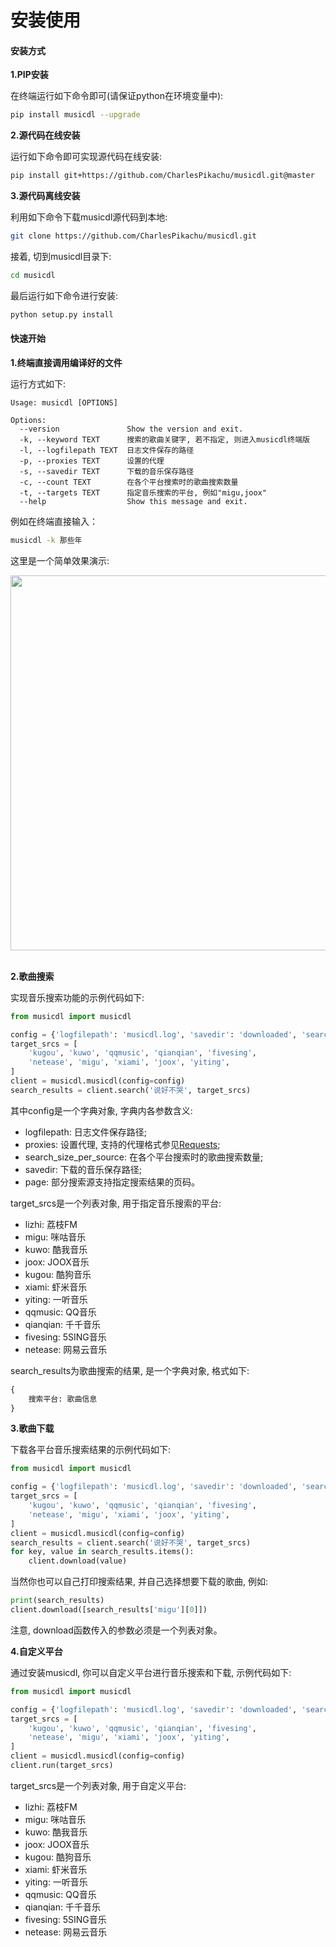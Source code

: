 # 安装使用

#### 安装方式

**1.PIP安装**

在终端运行如下命令即可(请保证python在环境变量中):

```sh
pip install musicdl --upgrade
```

**2.源代码在线安装**

运行如下命令即可实现源代码在线安装:

```sh
pip install git+https://github.com/CharlesPikachu/musicdl.git@master
```

**3.源代码离线安装**

利用如下命令下载musicdl源代码到本地:

```sh
git clone https://github.com/CharlesPikachu/musicdl.git
```

接着, 切到musicdl目录下:

```sh
cd musicdl
```

最后运行如下命令进行安装:

```sh
python setup.py install
```


#### 快速开始

**1.终端直接调用编译好的文件**

运行方式如下:

```
Usage: musicdl [OPTIONS]

Options:
  --version               Show the version and exit.
  -k, --keyword TEXT      搜索的歌曲关键字, 若不指定, 则进入musicdl终端版
  -l, --logfilepath TEXT  日志文件保存的路径
  -p, --proxies TEXT      设置的代理
  -s, --savedir TEXT      下载的音乐保存路径
  -c, --count TEXT        在各个平台搜索时的歌曲搜索数量
  -t, --targets TEXT      指定音乐搜索的平台, 例如"migu,joox"
  --help                  Show this message and exit.
```

例如在终端直接输入：

```sh
musicdl -k 那些年
```

这里是一个简单效果演示:

<div align="center">
  <img src="https://github.com/CharlesPikachu/musicdl/raw/master/docs/screenshot.gif" width="600"/>
</div>
<br />

**2.歌曲搜索**

实现音乐搜索功能的示例代码如下:

```python
from musicdl import musicdl

config = {'logfilepath': 'musicdl.log', 'savedir': 'downloaded', 'search_size_per_source': 5, 'proxies': {}}
target_srcs = [
    'kugou', 'kuwo', 'qqmusic', 'qianqian', 'fivesing',
    'netease', 'migu', 'xiami', 'joox', 'yiting',
]
client = musicdl.musicdl(config=config)
search_results = client.search('说好不哭', target_srcs)
```

其中config是一个字典对象, 字典内各参数含义:

- logfilepath: 日志文件保存路径;
- proxies: 设置代理, 支持的代理格式参见[Requests](https://requests.readthedocs.io/en/master/user/advanced/#proxies);
- search_size_per_source: 在各个平台搜索时的歌曲搜索数量;
- savedir: 下载的音乐保存路径;
- page: 部分搜索源支持指定搜索结果的页码。

target_srcs是一个列表对象, 用于指定音乐搜索的平台:

- lizhi: 荔枝FM
- migu: 咪咕音乐
- kuwo: 酷我音乐
- joox: JOOX音乐
- kugou: 酷狗音乐
- xiami: 虾米音乐
- yiting: 一听音乐
- qqmusic: QQ音乐
- qianqian: 千千音乐
- fivesing: 5SING音乐
- netease: 网易云音乐

search_results为歌曲搜索的结果, 是一个字典对象, 格式如下:

```python
{
    搜索平台: 歌曲信息
}
```

**3.歌曲下载**

下载各平台音乐搜索结果的示例代码如下:

```python
from musicdl import musicdl

config = {'logfilepath': 'musicdl.log', 'savedir': 'downloaded', 'search_size_per_source': 5, 'proxies': {}}
target_srcs = [
    'kugou', 'kuwo', 'qqmusic', 'qianqian', 'fivesing',
    'netease', 'migu', 'xiami', 'joox', 'yiting',
]
client = musicdl.musicdl(config=config)
search_results = client.search('说好不哭', target_srcs)
for key, value in search_results.items():
    client.download(value)
```

当然你也可以自己打印搜索结果, 并自己选择想要下载的歌曲, 例如:

```python
print(search_results)
client.download([search_results['migu'][0]])
```

注意, download函数传入的参数必须是一个列表对象。

**4.自定义平台**

通过安装musicdl, 你可以自定义平台进行音乐搜索和下载, 示例代码如下:

```python
from musicdl import musicdl

config = {'logfilepath': 'musicdl.log', 'savedir': 'downloaded', 'search_size_per_source': 5, 'proxies': {}}
target_srcs = [
    'kugou', 'kuwo', 'qqmusic', 'qianqian', 'fivesing',
    'netease', 'migu', 'xiami', 'joox', 'yiting',
]
client = musicdl.musicdl(config=config)
client.run(target_srcs)
```

target_srcs是一个列表对象, 用于自定义平台:

- lizhi: 荔枝FM
- migu: 咪咕音乐
- kuwo: 酷我音乐
- joox: JOOX音乐
- kugou: 酷狗音乐
- xiami: 虾米音乐
- yiting: 一听音乐
- qqmusic: QQ音乐
- qianqian: 千千音乐
- fivesing: 5SING音乐
- netease: 网易云音乐
